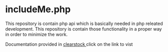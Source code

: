 # includeMe.php

This repository is contain php api which is basically needed in php releated development. This repository is contain those functionality
in a proper way in order to minimize the work.

Documentation provided in 
<a href='http://clearstock.site88.net'> clearstock </a> click on the link to vist
